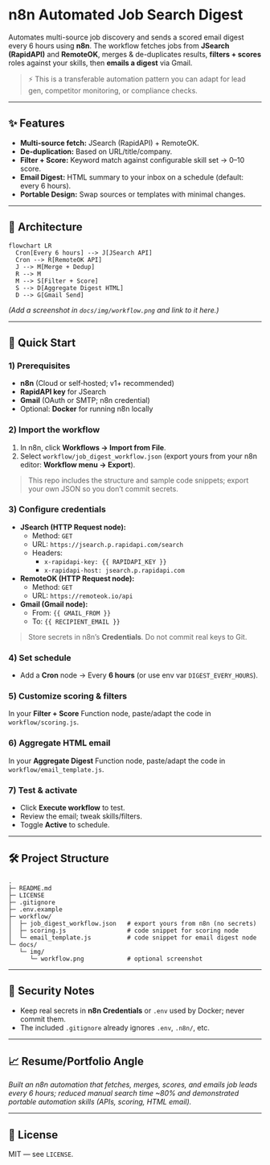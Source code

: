 # n8n Automated Job Search Digest

Automates multi-source job discovery and sends a scored email digest every 6 hours using **n8n**. The workflow fetches jobs from **JSearch (RapidAPI)** and **RemoteOK**, merges & de-duplicates results, **filters + scores** roles against your skills, then **emails a digest** via Gmail.

> ⚡️ This is a transferable automation pattern you can adapt for lead gen, competitor monitoring, or compliance checks.

---

## ✨ Features
- **Multi-source fetch:** JSearch (RapidAPI) + RemoteOK.
- **De-duplication:** Based on URL/title/company.
- **Filter + Score:** Keyword match against configurable skill set → 0–10 score.
- **Email Digest:** HTML summary to your inbox on a schedule (default: every 6 hours).
- **Portable Design:** Swap sources or templates with minimal changes.

---

## 🧩 Architecture
```mermaid
flowchart LR
  Cron[Every 6 hours] --> J[JSearch API]
  Cron --> R[RemoteOK API]
  J --> M[Merge + Dedup]
  R --> M
  M --> S[Filter + Score]
  S --> D[Aggregate Digest HTML]
  D --> G[Gmail Send]
```
*(Add a screenshot in `docs/img/workflow.png` and link to it here.)*

---

## 🚀 Quick Start

### 1) Prerequisites
- **n8n** (Cloud or self‑hosted; v1+ recommended)
- **RapidAPI key** for JSearch
- **Gmail** (OAuth or SMTP; n8n credential)
- Optional: **Docker** for running n8n locally

### 2) Import the workflow
1. In n8n, click **Workflows → Import from File**.
2. Select `workflow/job_digest_workflow.json` (export yours from your n8n editor: **Workflow menu → Export**).

> This repo includes the structure and sample code snippets; export your own JSON so you don’t commit secrets.

### 3) Configure credentials
- **JSearch (HTTP Request node):**
  - Method: `GET`
  - URL: `https://jsearch.p.rapidapi.com/search`
  - Headers:
    - `x-rapidapi-key: {{ RAPIDAPI_KEY }}`
    - `x-rapidapi-host: jsearch.p.rapidapi.com`
- **RemoteOK (HTTP Request node):**
  - Method: `GET`
  - URL: `https://remoteok.io/api`
- **Gmail (Gmail node):**
  - From: `{{ GMAIL_FROM }}`
  - To: `{{ RECIPIENT_EMAIL }}`

> Store secrets in n8n’s **Credentials**. Do not commit real keys to Git.

### 4) Set schedule
- Add a **Cron** node → Every **6 hours** (or use env var `DIGEST_EVERY_HOURS`).

### 5) Customize scoring & filters
In your **Filter + Score** Function node, paste/adapt the code in `workflow/scoring.js`.

### 6) Aggregate HTML email
In your **Aggregate Digest** Function node, paste/adapt the code in `workflow/email_template.js`.

### 7) Test & activate
- Click **Execute workflow** to test.
- Review the email; tweak skills/filters.
- Toggle **Active** to schedule.

---

## 🛠 Project Structure

```
.
├─ README.md
├─ LICENSE
├─ .gitignore
├─ .env.example
├─ workflow/
│  ├─ job_digest_workflow.json   # export yours from n8n (no secrets)
│  ├─ scoring.js                 # code snippet for scoring node
│  └─ email_template.js          # code snippet for email digest node
└─ docs/
   └─ img/
      └─ workflow.png            # optional screenshot
```

---

## 🔐 Security Notes
- Keep real secrets in **n8n Credentials** or `.env` used by Docker; never commit them.
- The included `.gitignore` already ignores `.env`, `.n8n/`, etc.

---

## 📈 Resume/Portfolio Angle
*Built an n8n automation that fetches, merges, scores, and emails job leads every 6 hours; reduced manual search time ~80% and demonstrated portable automation skills (APIs, scoring, HTML email).*

---

## 📝 License
MIT — see `LICENSE`.
